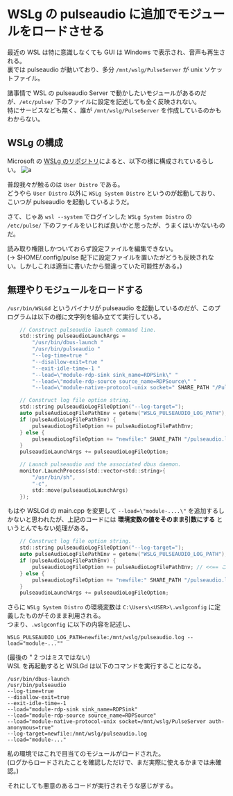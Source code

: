 # WSLg の pulseaudio に追加でモジュールをロードさせる

最近の WSL は特に意識しなくても GUI は Windows で表示され、音声も再生される。  
裏では pulseaudio が動いており、多分 `/mnt/wslg/PulseServer` が unix ソケットファイル。

諸事情で WSL の pulseaudio Server で動かしたいモジュールがあるのだが、`/etc/pulse/` 下のファイルに設定を記述しても全く反映されない。  
特にサービスなども無く、誰が `/mnt/wslg/PulseServer` を作成しているのかもわからない。  

## WSLg の構成
Microsoft の [WSLg のリポジトリ](https://github.com/microsoft/wslg)によると、以下の様に構成されているらしい。
![a](https://raw.githubusercontent.com/microsoft/wslg/main/docs/WSLg_ArchitectureOverview.png)

普段我々が触るのは `User Distro` である。  
どうやら `User Distro` 以外に `WSLg System Distro` というのが起動しており、
こいつが pulseaudio を起動しているようだ。  

さて、じゃあ `wsl --system` でログインした `WSLg System Distro` の `/etc/pulse/` 下のファイルをいじれば良いかと思ったが、うまくはいかないものだ。

読み取り権限しかついておらず設定ファイルを編集できない。  
(-> $HOME/.config/pulse 配下に設定ファイルを置いたがどうも反映されない。しかしこれは適当に書いたから間違っていた可能性がある。)

## 無理やりモジュールをロードする
`/usr/bin/WSLGd` というバイナリが pulseaudio を起動しているのだが、このプログラムは以下の様に文字列を組み立てて実行している。

```c
    // Construct pulseaudio launch command line.
    std::string pulseaudioLaunchArgs =
        "/usr/bin/dbus-launch "
        "/usr/bin/pulseaudio "
        "--log-time=true "
        "--disallow-exit=true "
        "--exit-idle-time=-1 "
        "--load=\"module-rdp-sink sink_name=RDPSink\" "
        "--load=\"module-rdp-source source_name=RDPSource\" "
        "--load=\"module-native-protocol-unix socket=" SHARE_PATH "/PulseServer auth-anonymous=true\" ";

    // Construct log file option string.
    std::string pulseaudioLogFileOption("--log-target=");
    auto pulseAudioLogFilePathEnv = getenv("WSLG_PULSEAUDIO_LOG_PATH");
    if (pulseAudioLogFilePathEnv) {
        pulseaudioLogFileOption += pulseAudioLogFilePathEnv;
    } else {
        pulseaudioLogFileOption += "newfile:" SHARE_PATH "/pulseaudio.log";
    }
    pulseaudioLaunchArgs += pulseaudioLogFileOption;

    // Launch pulseaudio and the associated dbus daemon.
    monitor.LaunchProcess(std::vector<std::string>{
        "/usr/bin/sh",
        "-c",
        std::move(pulseaudioLaunchArgs)
    });
```
もはや WSLGd の main.cpp を変更して `--load=\"module-....\"` を追加するしかないと思われたが、上記のコードには **環境変数の値をそのまま引数にする** というとんでもない処理がある。
```c
    // Construct log file option string.
    std::string pulseaudioLogFileOption("--log-target=");
    auto pulseAudioLogFilePathEnv = getenv("WSLG_PULSEAUDIO_LOG_PATH");
    if (pulseAudioLogFilePathEnv) {
        pulseaudioLogFileOption += pulseAudioLogFilePathEnv; // <<== こいつ
    } else {
        pulseaudioLogFileOption += "newfile:" SHARE_PATH "/pulseaudio.log";
    }
    pulseaudioLaunchArgs += pulseaudioLogFileOption;
```
さらに `WSLg System Distro` の環境変数は `C:\Users\<USER>\.wslgconfig` に定義したものがそのまま利用される。  
つまり、`.wslgconfig` に以下の内容を記述し、

```
WSLG_PULSEAUDIO_LOG_PATH=newfile:/mnt/wslg/pulseaudio.log --load="module-...""
```
(最後の " 2 つはミスではない)  
WSL を再起動すると WSLGd は以下のコマンドを実行することになる。

```
/usr/bin/dbus-launch 
/usr/bin/pulseaudio 
--log-time=true 
--disallow-exit=true 
--exit-idle-time=-1 
--load="module-rdp-sink sink_name=RDPSink" 
--load="module-rdp-source source_name=RDPSource" 
--load="module-native-protocol-unix socket=/mnt/wslg/PulseServer auth-anonymous=true"
--log-target=newfile:/mnt/wslg/pulseaudio.log 
--load="module-..."
```
私の環境ではこれで目当てのモジュールがロードされた。  
(ログからロードされたことを確認しただけで、まだ実際に使えるかまでは未確認。)

それにしても悪意のあるコードが実行されそうな感じがする。
